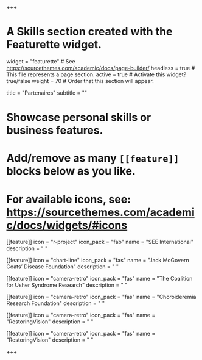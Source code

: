 +++
# A Skills section created with the Featurette widget.
widget = "featurette"  # See https://sourcethemes.com/academic/docs/page-builder/
headless = true  # This file represents a page section.
active = true  # Activate this widget? true/false
weight = 70  # Order that this section will appear.

title = "Partenaires"
subtitle = ""

# Showcase personal skills or business features.
# 
# Add/remove as many `[[feature]]` blocks below as you like.
# 
# For available icons, see: https://sourcethemes.com/academic/docs/widgets/#icons

[[feature]]
  icon = "r-project"
  icon_pack = "fab"
  name = "SEE International"
  description = "  "
  
[[feature]]
  icon = "chart-line"
  icon_pack = "fas"
  name = "Jack McGovern Coats’ Disease Foundation"
  description = "  " 
  
[[feature]]
  icon = "camera-retro"
  icon_pack = "fas"
  name = "The Coalition for Usher Syndrome Research"
  description = "  "

[[feature]]
  icon = "camera-retro"
  icon_pack = "fas"
  name = "Choroideremia Research Foundation"
  description = "  "  
  
[[feature]]
  icon = "camera-retro"
  icon_pack = "fas"
  name = "RestoringVision"
  description = "  "  
    
[[feature]]
  icon = "camera-retro"
  icon_pack = "fas"
  name = "RestoringVision"
  description = "  "  
    	
+++
